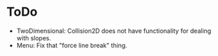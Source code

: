 # ToDo #

* TwoDimensional: Collision2D does not have functionality for dealing with slopes.
* Menu: Fix that "force line break" thing.